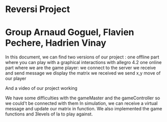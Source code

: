 # Reversi Project
# Group Arnaud Goguel, Flavien Pechere, Hadrien Vinay

In this document, we can find two versions of our project : 
	one offline part where you can play with a graphical interactions with allegro 4.2
	one online part where we are the game player: 
		we connect to the server
		we receive and send message
		we display the matrix we received
		we send x,y move of our player
	
And a video of our project working

We have some difficulties with the gameMaster and the gameController so we could't be connected with them
In simulation, we can receive a virtual message and update our matrix in function.
We also implemented the game functions and 3levels of Ia to play against.